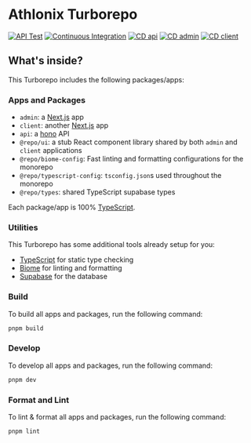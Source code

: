 # Athlonix Turborepo

[![API Test](https://github.com/Athlonix/athlonix/actions/workflows/api-test.yml/badge.svg?branch=main)](https://github.com/Athlonix/athlonix/actions/workflows/api-test.yml)
[![Continuous Integration](https://github.com/Athlonix/athlonix/actions/workflows/ci.yml/badge.svg?branch=main)](https://github.com/Athlonix/athlonix/actions/workflows/ci.yml)
[![CD api](https://github.com/Athlonix/athlonix/actions/workflows/cd-api.yml/badge.svg?branch=main)](https://github.com/Athlonix/athlonix/actions/workflows/cd-api.yml)
[![CD admin](https://github.com/Athlonix/athlonix/actions/workflows/cd-admin.yml/badge.svg?branch=main)](https://github.com/Athlonix/athlonix/actions/workflows/cd-admin.yml)
[![CD client](https://github.com/Athlonix/athlonix/actions/workflows/cd-client.yml/badge.svg?branch=main)](https://github.com/Athlonix/athlonix/actions/workflows/cd-client.yml)

## What's inside?

This Turborepo includes the following packages/apps:

### Apps and Packages

- `admin`: a [Next.js](https://nextjs.org/) app
- `client`: another [Next.js](https://nextjs.org/) app
- `api`: a [hono](https://hono.dev/) API
- `@repo/ui`: a stub React component library shared by both `admin` and `client` applications
- `@repo/biome-config`: Fast linting and formatting configurations for the monorepo
- `@repo/typescript-config`: `tsconfig.json`s used throughout the monorepo
- `@repo/types`: shared TypeScript supabase types

Each package/app is 100% [TypeScript](https://www.typescriptlang.org/).

### Utilities

This Turborepo has some additional tools already setup for you:

- [TypeScript](https://www.typescriptlang.org/) for static type checking
- [Biome](https://biome.dev) for linting and formatting
- [Supabase](https://supabase.io) for the database

### Build

To build all apps and packages, run the following command:

```sh
pnpm build
```

### Develop

To develop all apps and packages, run the following command:

```sh
pnpm dev
```

### Format and Lint

To lint & format all apps and packages, run the following command:

```sh
pnpm lint
```
